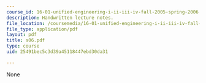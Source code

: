```yaml
---
course_id: 16-01-unified-engineering-i-ii-iii-iv-fall-2005-spring-2006
description: Handwritten lecture notes.
file_location: /coursemedia/16-01-unified-engineering-i-ii-iii-iv-fall-2005-spring-2006/25491bec5c3d39a45118447ebd30da31_s06.pdf
file_type: application/pdf
layout: pdf
title: s06.pdf
type: course
uid: 25491bec5c3d39a45118447ebd30da31

---
```

None